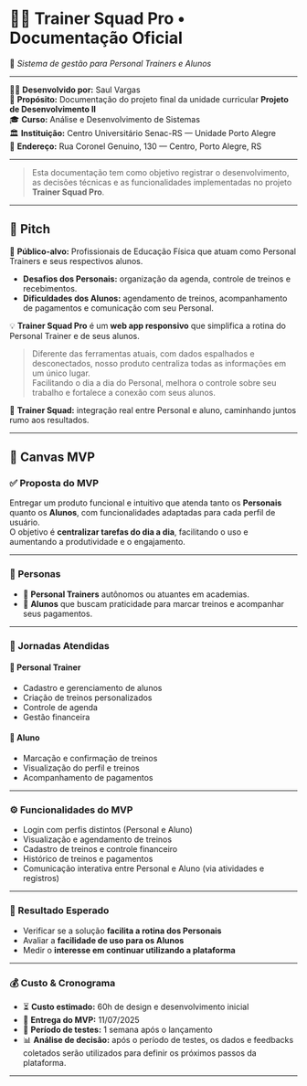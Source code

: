 # 🏋️‍♂️ Trainer Squad Pro • Documentação Oficial
📌 *Sistema de gestão para Personal Trainers e Alunos*

---

👨‍💻 **Desenvolvido por:** Saul Vargas  
📘 **Propósito:** Documentação do projeto final da unidade curricular **Projeto de Desenvolvimento II**  
🎓 **Curso:** Análise e Desenvolvimento de Sistemas  
🏛️ **Instituição:** Centro Universitário Senac-RS — Unidade Porto Alegre  
📍 **Endereço:** Rua Coronel Genuino, 130 — Centro, Porto Alegre, RS

---

> Esta documentação tem como objetivo registrar o desenvolvimento, as decisões técnicas e as funcionalidades implementadas no projeto **Trainer Squad Pro**.

---

## 🎤 Pitch

👥 **Público-alvo:** Profissionais de Educação Física que atuam como Personal Trainers e seus respectivos alunos.

- **Desafios dos Personais:** organização da agenda, controle de treinos e recebimentos.  
- **Dificuldades dos Alunos:** agendamento de treinos, acompanhamento de pagamentos e comunicação com seu Personal.

💡 **Trainer Squad Pro** é um **web app responsivo** que simplifica a rotina do Personal Trainer e de seus alunos.

> Diferente das ferramentas atuais, com dados espalhados e desconectados, nosso produto centraliza todas as informações em um único lugar.  
> Facilitando o dia a dia do Personal, melhora o controle sobre seu trabalho e fortalece a conexão com seus alunos.

🤝 **Trainer Squad:** integração real entre Personal e aluno, caminhando juntos rumo aos resultados.

---

## 📌 Canvas MVP

### ✅ Proposta do MVP

Entregar um produto funcional e intuitivo que atenda tanto os **Personais** quanto os **Alunos**, com funcionalidades adaptadas para cada perfil de usuário.  
O objetivo é **centralizar tarefas do dia a dia**, facilitando o uso e aumentando a produtividade e o engajamento.

---

### 🎯 Personas

- 👤 **Personal Trainers** autônomos ou atuantes em academias.  
- 👥 **Alunos** que buscam praticidade para marcar treinos e acompanhar seus pagamentos.

---

### 🧭 Jornadas Atendidas

#### 🔸 Personal Trainer

- Cadastro e gerenciamento de alunos  
- Criação de treinos personalizados  
- Controle de agenda  
- Gestão financeira  

#### 🔸 Aluno

- Marcação e confirmação de treinos  
- Visualização do perfil e treinos  
- Acompanhamento de pagamentos  

---

### ⚙️ Funcionalidades do MVP

- Login com perfis distintos (Personal e Aluno)  
- Visualização e agendamento de treinos  
- Cadastro de treinos e controle financeiro  
- Histórico de treinos e pagamentos  
- Comunicação interativa entre Personal e Aluno (via atividades e registros)

---

### 🎯 Resultado Esperado

- Verificar se a solução **facilita a rotina dos Personais**  
- Avaliar a **facilidade de uso para os Alunos**  
- Medir o **interesse em continuar utilizando a plataforma**

---

### 💰 Custo & Cronograma

- ⏳ **Custo estimado:** 60h de design e desenvolvimento inicial  
- 📅 **Entrega do MVP:** 11/07/2025  
- 🧪 **Período de testes:** 1 semana após o lançamento  
- 📊 **Análise de decisão:** após o período de testes, os dados e feedbacks coletados serão utilizados para definir os próximos passos da plataforma.

---

